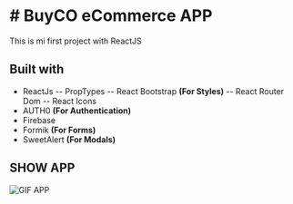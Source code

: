 # #  BuyCO eCommerce APP
This is mi first project with ReactJS 

## Built with
- ReactJs
-- PropTypes
-- React Bootstrap **(For Styles)**
-- React Router Dom
-- React Icons
- AUTH0 **(For Authentication)**
- Firebase
- Formik **(For Forms)**
- SweetAlert **(For Modals)**

## SHOW APP
![GIF APP](https://media.giphy.com/media/GVlNGkXyl2bv7YHj8R/giphy.gif)
